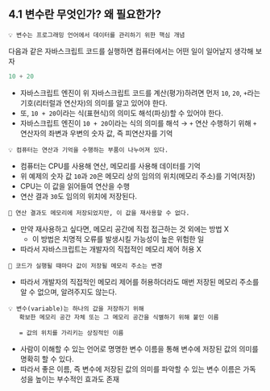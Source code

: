 ## 4.1 변수란 무엇인가? 왜 필요한가?

```
💡 변수는 프로그래밍 언어에서 데이터를 관리하기 위한 핵심 개념
```

다음과 같은 자바스크립트 코드를 실행하면 컴퓨터에서는 어떤 일이 일어날지 생각해 보자

```js
10 + 20
```

- 자바스크립트 엔진이 위 자바스크립트 코드를 계산(평가)하려면 먼저 `10`, `20`, `+`라는 기호(리터럴과 연산자)의 의미를 알고 있어야 한다.
- 또, `10 + 20`이라는 식(표현식)의 의미도 해석(파싱)할 수 있어야 한다.
- 자바스크립트 엔진이 `10 + 20`이라는 식의 의미를 해석 → `+` 연산 수행하기 위해 `+` 연산자의 좌변과 우변의 숫자 값, 즉 피연산자를 기억

```
💡 컴퓨터는 연산과 기억을 수행하는 부품이 나누어져 있다.
```

- 컴퓨터는 CPU를 사용해 연산, 메모리를 사용해 데이터를 기억
- 위 예제의 숫자 값 `10`과 `20`은 메모리 상의 임의의 위치(메모리 주소)를 기억(저장)
- CPU는 이 값을 읽어들여 연산을 수행
- 연산 결과 `30`도 임의의 위치에 저장된다.

```
🤔 연산 결과도 메모리에 저장되었지만, 이 값을 재사용할 수 없다.
```

- 만약 재사용하고 싶다면, 메모리 공간에 직접 접근하는 것 외에는 방법 X
  - 이 방법은 치명적 오류를 발생시킬 가능성이 높은 위험한 일
- 따라서 자바스크립트는 개발자의 직접적인 메모리 제어 허용 X

```
🤔 코드가 실행될 때마다 값이 저장될 메모리 주소는 변경
```

- 따라서 개발자의 직접적인 메모리 제어를 허용하더라도 매번 저장된 메모리 주소를 알 수 없으며, 알려주지도 않는다.

```
💡 변수(variable)는 하나의 값을 저장하기 위해
   확보한 메모리 공간 자체 또는 그 메모리 공간을 식별하기 위해 붙인 이름

   = 값의 위치를 가리키는 상징적인 이름
```

- 사람이 이해할 수 있는 언어로 명명한 변수 이름을 통해 변수에 저장된 값의 의미를 명확히 할 수 있다.
- 따라서 좋은 이름, 즉 변수에 저장된 값의 의미를 파악할 수 있는 변수 이름은 가독성을 높이는 부수적인 효과도 존재
